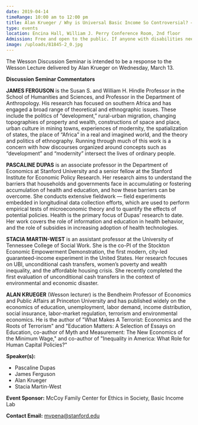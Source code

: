 ```yaml
---
date: 2019-04-14
timeRange: 10:00 am to 12:00 pm
title: Alan Krueger / Why is Universal Basic Income So Controversial? – Discussion Seminar
type: events
location: Encina Hall, William J. Perry Conference Room, 2nd floor
Admission: Free and open to the public. If anyone with disabilities needs accommodations, feel free to contact us at the email below.
image: /uploads/81845-2_0.jpg
---
```


The Wesson Discussion Seminar is intended to be a response to the Wesson Lecture delivered by Alan Krueger on Wednesday, March 13.

**Discussion Seminar Commentators**

**JAMES FERGUSON** is the Susan S. and William H. Hindle Professor in the School of Humanities and Sciences, and Professor in the Department of Anthropology. His research has focused on southern Africa and has engaged a broad range of theoretical and ethnographic issues. These include the politics of “development,” rural-urban migration, changing topographies of property and wealth, constructions of space and place, urban culture in mining towns, experiences of modernity, the spatialization of states, the place of “Africa” in a real and imagined world, and the theory and politics of ethnography. Running through much of this work is a concern with how discourses organized around concepts such as “development” and “modernity” intersect the lives of ordinary people.

**PASCALINE DUPAS** is an associate professor in the Department of Economics at Stanford University and a senior fellow at the Stanford Institute for Economic Policy Research. Her research aims to understand the barriers that households and governments face in accumulating or fostering accumulation of health and education, and how these barriers can be overcome. She conducts extensive fieldwork — field experiments embedded in longitudinal data collection efforts, which are used to perform empirical tests of microeconomic theory and to quantify the effects of potential policies. Health is the primary focus of Dupas’ research to date. Her work covers the role of information and education in health behavior, and the role of subsidies in increasing adoption of health technologies.

**STACIA MARTIN-WEST** is an assistant professor at the University of Tennessee College of Social Work. She is the co-PI of the Stockton Economic Empowerment Demonstration, the first modern, city-led guaranteed-income experiment in the United States. Her research focuses on UBI, unconditional cash transfers, women’s poverty and wealth inequality, and the affordable housing crisis. She recently completed the first evaluation of unconditional cash transfers in the context of environmental and economic disaster.

**ALAN KRUEGER** (Wesson lecturer) is the Bendheim Professor of Economics and Public Affairs at Princeton University and has published widely on the economics of education, unemployment, labor demand, income distribution, social insurance, labor-market regulation, terrorism and environmental economics. He is the author of "What Makes A Terrorist: Economics and the Roots of Terrorism" and "Education Matters: A Selection of Essays on Education, co-author of Myth and Measurement: The New Economics of the Minimum Wage," and co-author of "Inequality in America: What Role for Human Capital Policies?"

**Speaker(s):** 
- Pascaline Dupas
- James Ferguson
- Alan Krueger
- Stacia Martin-West

**Event Sponsor:** McCoy Family Center for Ethics in Society, Basic Income Lab

**Contact Email:** mvpena@stanford.edu